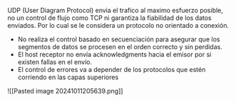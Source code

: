 UDP (User Diagram Protocol) envia el trafico al maximo esfuerzo posible, no un control de flujo como TCP ni garantiza la fiabilidad de los datos enviados. Por lo cual se le considera un protocolo no orientado a conexión.
- No realiza el control basado en secuenciación para asegurar que los segmentos de datos se procesen en el orden correcto y sin perdidas. 
- El host receptor no envía acknowledgments hacia el emisor por si existen fallas en el envío. 
- El control de errores va a depender de los protocolos que estén corriendo en las capas superiores

![[Pasted image 20241011205639.png]]